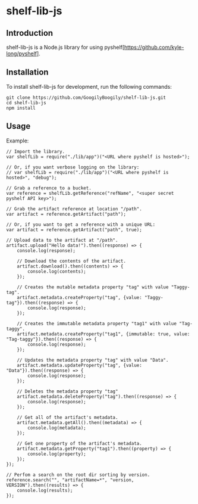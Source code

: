 shelf-lib-js
============


Introduction
------------

shelf-lib-js is a Node.js library for using pyshelf[https://github.com/kyle-long/pyshelf].


Installation
------------

To install shelf-lib-js for development, run the following commands:
    
    git clone https://github.com/GoogilyBoogily/shelf-lib-js.git
    cd shelf-lib-js
    npm install


Usage
-----

Example:

    // Import the library.
    var shelfLib = require("./lib/app")("<URL where pyshelf is hosted>");

    // Or, if you want verbose logging on the library:
    // var shelfLib = require("./lib/app")("<URL where pyshelf is hosted>", "debug");

    // Grab a reference to a bucket.
    var reference = shelfLib.getReference("refName", "<super secret pyshelf API key>");

    // Grab the artifact reference at location "/path".
    var artifact = reference.getArtifact("path");

    // Or, if you want to get a reference with a unique URL:
    var artifact = reference.getArtifact("path", true);

    // Upload data to the artifact at "/path".
    artifact.upload("Hello data!").then((response) => {
        console.log(response);

        // Download the contents of the artifact.
        artifact.download().then((contents) => {
            console.log(contents);
        });

        // Creates the mutable metadata property "tag" with value "Taggy-tag".
        artifact.metadata.createProperty("tag", {value: "Taggy-tag"}).then((response) => {
            console.log(response);
        });

        // Creates the immutable metadata property "tag1" with value "Tag-taggy".
        artifact.metadata.createProperty("tag1", {immutable: true, value: "Tag-taggy"}).then((response) => {
            console.log(response);
        });

        // Updates the metadata property "tag" with value "Data".
        artifact.metadata.updateProperty("tag", {value: "Data"}).then((response) => {
            console.log(response);
        });

        // Deletes the metadata property "tag"
        artifact.metadata.deleteProperty("tag").then((response) => {
            console.log(response);
        });

        // Get all of the artifact's metadata.
        artifact.metadata.getAll().then((metadata) => {
            console.log(metadata);
        });

        // Get one property of the artifact's metadata.
        artifact.metadata.getProperty("tag1").then((property) => {
            console.log(property);
        });
    });

    // Perfom a search on the root dir sorting by version.
    reference.search("", "artifactName=*", "version, VERSION").then((results) => {
        console.log(results);
    });
